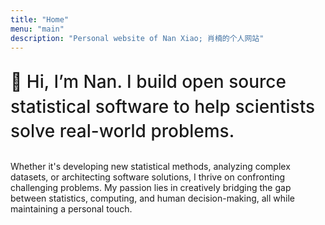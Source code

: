 ```yaml
---
title: "Home"
menu: "main"
description: "Personal website of Nan Xiao; 肖楠的个人网站"
---
```


<p class="tagline">
👋 Hi, I’m Nan. I build open source statistical software to
help scientists solve real-world problems.
</p>

Whether it's developing new statistical methods, analyzing complex datasets,
or architecting software solutions, I thrive on confronting
challenging problems. My passion lies in creatively bridging the gap
between statistics, computing, and human decision-making, all while
maintaining a personal touch.

<style>
.landing {
    font-family: var(--tw-prose-font-sans-serif);
    font-weight: 400;
    font-size: 0.9375rem;
}

.tagline {
    font-family: var(--tw-prose-font-sans-serif);
    font-weight: 500;
    font-size: 28px;
    color: var(--tw-prose-headings);
    line-height: 1.4;
}

@media (max-width: 767.98px) {
    .tagline {
        font-size: 22px;
    }
}
</style>
